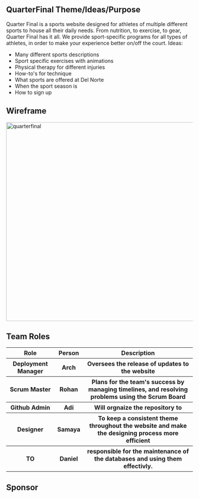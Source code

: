 ## QuarterFinal Theme/Ideas/Purpose
Quarter Final is a sports website designed for athletes of multiple different sports to house all their daily needs. From nutrition, to exercise, to gear, Quarter Final has it all. We provide sport-specific programs for all types of athletes, in order to make your experience better on/off the court. 
Ideas:
- Many different sports descriptions
- Sport specific exercises with animations
- Physical therapy for different injuries
- How-to's for technique
- What sports are offered at Del Norte
- When the sport season is
- How to sign up

## Wireframe
<img width="536" alt="quarterfinal" src="https://user-images.githubusercontent.com/89225474/157815048-dcc08b9d-c01a-4629-b8dc-7f6c160ba7b8.png">

## Team Roles
<table>
   <tr>
    <th>Role</th>
    <th>Person</th>
      <th>Description</th>
   </tr>
   <tr>
    <th>Deployment Manager</th>
    <th>Arch</th>
      <th>Oversees the release of updates to the website</th>
   </tr>
   <tr>
    <th>Scrum Master</th>
    <th>Rohan</th>
      <th>Plans for the team's success by managing timelines, and resolving problems using the Scrum Board</th>
   </tr>
   <tr>
    <th>Github Admin</th>
    <th>Adi</th>
      <th>Will orgnaize the repository to </th>
   </tr>
   <tr>
    <th>Designer</th>
    <th>Samaya</th>
      <th>To keep a consistent theme throughout the website and make the designing process more efficient</th>
   </tr>
   <tr>
    <th>TO</th>
    <th>Daniel</th>
      <th>responsible for the maintenance of the databases and using them effectivly.</th>
   </tr>
 </table>
 
## Sponsor
 
